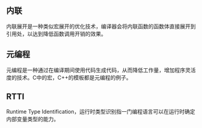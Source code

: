 
## 内联

内联展开是一种类似宏展开的优化技术，编译器会将内联函数的函数体直接展开到引用处，以达到降低函数调用开销的效果。

## 元编程

元编程是一种通过在编译期间使用代码生成代码，从而降低工作量，增加程序灵活度的技术。C中的宏，C++的模板都是元编程的例子。

## RTTI

Runtime Type Identification，运行时类型识别指一门编程语言可以在运行时确定内部变量类型的能力。